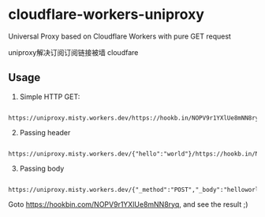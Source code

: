 # cloudflare-workers-uniproxy
Universal Proxy based on Cloudflare Workers with pure GET request

uniproxy解决订阅订阅链接被墙  cloudfare 


## Usage

1. Simple HTTP GET:
  ```
    https://uniproxy.misty.workers.dev/https://hookb.in/NOPV9r1YXlUe8mNN8ryq
  ```
  
2. Passing header
  ```
    https://uniproxy.misty.workers.dev/{"hello":"world"}/https://hookb.in/NOPV9r1YXlUe8mNN8ryq
  ```

3. Passing body
  ```
    https://uniproxy.misty.workers.dev/{"_method":"POST","_body":"helloworld"}/https://hookb.in/NOPV9r1YXlUe8mNN8ryq
  ```
  
Goto https://hookbin.com/NOPV9r1YXlUe8mNN8ryq, and see the result ;)
